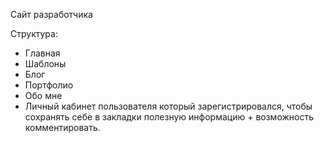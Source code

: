 Сайт разработчика

Структура:
 - Главная
 - Шаблоны
 - Блог
 - Портфолио
 - Обо мне
 - Личный кабинет пользователя который зарегистрировался, чтобы сохранять себе в  закладки полезную информацию + возможность комментировать.
